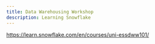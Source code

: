 ```yaml
---
title: Data Warehousing Workshop
description: Learning Snowflake
---
```


https://learn.snowflake.com/en/courses/uni-essdww101/
